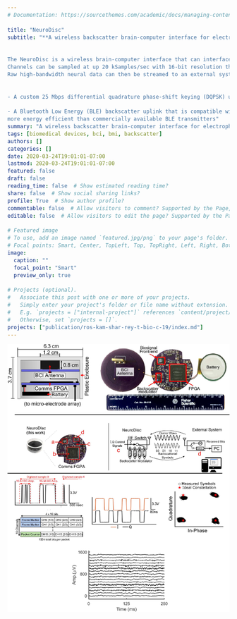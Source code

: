 ```yaml
---
# Documentation: https://sourcethemes.com/academic/docs/managing-content/

title: "NeuroDisc"
subtitle: "**A wireless backscatter brain-computer interface for electrophysiology experiments**


The NeuroDisc is a wireless brain-computer interface that can interface with up to 16 electrode channels.
Channels can be sampled at up 20 kSamples/sec with 16-bit resolution thanks to an on-board Intan RHS2116 biopotential front end.
Raw high-bandwidth neural data can then be streamed to an external system using several different modes:


- A custom 25 Mbps differential quadrature phase-shift keying (DQPSK) uplink that expends only 12.4 pJ/bit

- A Bluetooth Low Energy (BLE) backscatter uplink that is compatible with any BLE device (e.g. smartphone or tablet) and consumes <200 pJ/bit, over 50X 
more energy efficient than commercially available BLE transmitters"
summary: "A wireless backscatter brain-computer interface for electrophysiology experiments"
tags: [biomedical devices, bci, bmi, backscatter]
authors: []
categories: []
date: 2020-03-24T19:01:01-07:00 	
lastmod: 2020-03-24T19:01:01-07:00
featured: false
draft: false
reading_time: false  # Show estimated reading time?
share: false  # Show social sharing links?
profile: True  # Show author profile?
commentable: false  # Allow visitors to comment? Supported by the Page, Post, and Docs content types.
editable: false  # Allow visitors to edit the page? Supported by the Page, Post, and Docs content types.

# Featured image
# To use, add an image named `featured.jpg/png` to your page's folder.
# Focal points: Smart, Center, TopLeft, Top, TopRight, Left, Right, BottomLeft, Bottom, BottomRight.
image:
  caption: ""
  focal_point: "Smart"
  preview_only: true

# Projects (optional).
#   Associate this post with one or more of your projects.
#   Simply enter your project's folder or file name without extension.
#   E.g. `projects = ["internal-project"]` references `content/project/deep-learning/index.md`.
#   Otherwise, set `projects = []`.
projects: ["publication/ros-kam-shar-rey-t-bio-c-19/index.md"]
---
```

![](photo.png)